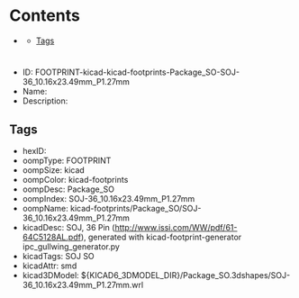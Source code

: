 



Contents
========

* [](#)
	* [Tags](#tags)

# 

- ID: FOOTPRINT-kicad-kicad-footprints-Package_SO-SOJ-36_10.16x23.49mm_P1.27mm
- Name: 
- Description: 

## Tags

- hexID: 
- oompType: FOOTPRINT
- oompSize: kicad
- oompColor: kicad-footprints
- oompDesc: Package_SO
- oompIndex: SOJ-36_10.16x23.49mm_P1.27mm
- oompName: kicad-footprints/Package_SO/SOJ-36_10.16x23.49mm_P1.27mm
- kicadDesc: SOJ, 36 Pin (http://www.issi.com/WW/pdf/61-64C5128AL.pdf), generated with kicad-footprint-generator ipc_gullwing_generator.py
- kicadTags: SOJ SO
- kicadAttr: smd
- kicad3DModel: ${KICAD6_3DMODEL_DIR}/Package_SO.3dshapes/SOJ-36_10.16x23.49mm_P1.27mm.wrl
